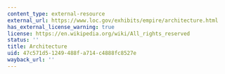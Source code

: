 ```yaml
---
content_type: external-resource
external_url: https://www.loc.gov/exhibits/empire/architecture.html
has_external_license_warning: true
license: https://en.wikipedia.org/wiki/All_rights_reserved
status: ''
title: Architecture
uid: 47c571d5-1249-488f-a714-c4888fc8527e
wayback_url: ''
---
```

